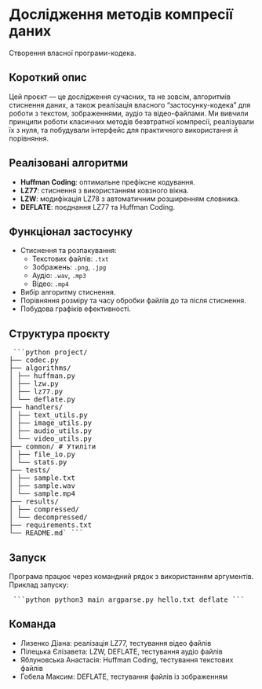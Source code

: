 # Дослiдження методiв компресiї даних
Cтворення власної програми-кодека.

## Короткий опис

Цей проєкт — це дослідження сучасних, та не зовсім, алгоритмів стиснення даних, а також реалізація власного “застосунку-кодека” для роботи з текстом, зображеннями, аудіо та відео-файлами. Ми вивчили принципи роботи класичних методів безвтратної компресії, реалізували їх з нуля, та побудували інтерфейс для практичного використання й порівняння.

## Реалізовані алгоритми

- **Huffman Coding**: оптимальне префіксне кодування.
- **LZ77**: стиснення з використанням ковзного вікна.
- **LZW**: модифікація LZ78 з автоматичним розширенням словника.
- **DEFLATE**: поєднання LZ77 та Huffman Coding.

## Функціонал застосунку

- Стиснення та розпакування:
  - Текстових файлів: `.txt`
  - Зображень: `.png`, `.jpg`
  - Аудіо: `.wav`, `.mp3`
  - Відео: `.mp4`
- Вибір алгоритму стиснення.
- Порівняння розміру та часу обробки файлів до та після стиснення.
- Побудова графіків ефективності.

## Структура проєкту
<pre> ```python project/
├── codec.py
├── algorithms/
│ ├── huffman.py
│ ├── lzw.py
│ ├── lz77.py
│ └── deflate.py
├── handlers/
│ ├── text_utils.py
│ ├── image_utils.py
│ ├── audio_utils.py
│ └── video_utils.py
├── common/ # Утиліти
│ ├── file_io.py
│ └── stats.py
├── tests/
│ ├── sample.txt
│ ├── sample.wav
│ └── sample.mp4
├── results/
│ ├── compressed/
│ └── decompressed/
├── requirements.txt
└── README.md` ``` </pre>

## Запуск
Програма працює через командний рядок з використанням аргументів. Приклад запуску:

<pre> ```python python3 main_argparse.py hello.txt deflate ``` </pre>

## Команда
- Лизенко Діана: реалізація LZ77, тестування відео файлів
- Пілецька Єлізавета: LZW, DEFLATE, тестування аудіо файлів
- Яблуновська Анастасія: Huffman Coding, тестування текстових файлів
- Гобела Максим: DEFLATE, тестування файлів із зображенням


